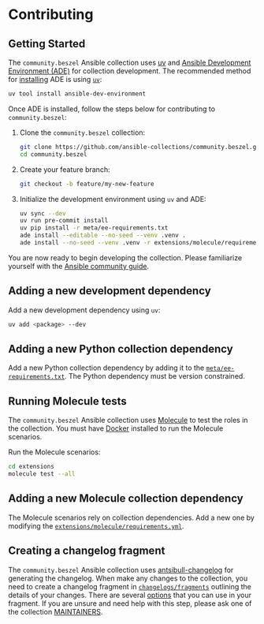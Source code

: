 # Contributing

## Getting Started

The `community.beszel` Ansible collection uses [uv](https://docs.astral.sh/uv/) and [Ansible Development Environment (ADE)](https://github.com/ansible/ansible-dev-environment) for collection development. The recommended method for [installing](https://github.com/ansible/ansible-dev-environment?tab=readme-ov-file#installation) ADE is using [`uv`](https://docs.astral.sh/uv/):

```bash
uv tool install ansible-dev-environment
```

Once ADE is installed, follow the steps below for contributing to `community.beszel`:

1. Clone the `community.beszel` collection:

    ```bash
    git clone https://github.com/ansible-collections/community.beszel.git
    cd community.beszel
    ```

2. Create your feature branch:

    ```bash
    git checkout -b feature/my-new-feature
    ```

3. Initialize the development environment using `uv` and ADE:

    ```bash
    uv sync --dev
    uv run pre-commit install
    uv pip install -r meta/ee-requirements.txt
    ade install --editable --no-seed --venv .venv .
    ade install --no-seed --venv .venv -r extensions/molecule/requirements.yml
    ```

You are now ready to begin developing the collection. Please familiarize yourself with the [Ansible community guide](https://docs.ansible.com/ansible/devel/community/index.html).

## Adding a new development dependency

Add a new development dependency using `uv`:

```bash
uv add <package> --dev
```

## Adding a new Python collection dependency

Add a new Python collection dependency by adding it to the [`meta/ee-requirements.txt`](meta/ee-requirements.txt). The Python dependency must be version constrained.

## Running Molecule tests

The `community.beszel` Ansible collection uses [Molecule](https://ansible.readthedocs.io/projects/molecule/index.html) to test the roles in the collection. You must have [Docker](https://docs.docker.com/engine/install/) installed to run the Molecule scenarios.

Run the Molecule scenarios:

```bash
cd extensions
molecule test --all
```

## Adding a new Molecule collection dependency

The Molecule scenarios rely on collection dependencies. Add a new one by modifying the [`extensions/molecule/requirements.yml`](extensions/molecule/requirements.yml).

## Creating a changelog fragment

The `community.beszel` Ansible collection uses [antsibull-changelog](https://github.com/ansible-community/antsibull-changelog) for generating the changelog. When make any changes to the collection, you need to create a changelog fragment in [`changelogs/fragments`](changelogs/fragments/) outlining the details of your changes. There are several [options](https://ansible.readthedocs.io/projects/antsibull-changelog/changelog.yaml-format/#changes) that you can use in your fragment. If you are unsure and need help with this step, please ask one of the collection [MAINTAINERS](MAINTAINERS).
